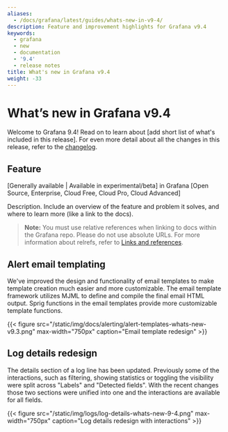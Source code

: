 ```yaml
---
aliases:
  - /docs/grafana/latest/guides/whats-new-in-v9-4/
description: Feature and improvement highlights for Grafana v9.4
keywords:
  - grafana
  - new
  - documentation
  - '9.4'
  - release notes
title: What's new in Grafana v9.4
weight: -33
---
```


# What’s new in Grafana v9.4

Welcome to Grafana 9.4! Read on to learn about [add short list of what's included in this release]. For even more detail about all the changes in this release, refer to the [changelog](https://github.com/grafana/grafana/blob/master/CHANGELOG.md).

## Feature

[Generally available | Available in experimental/beta] in Grafana [Open Source, Enterprise, Cloud Free, Cloud Pro, Cloud Advanced]

Description. Include an overview of the feature and problem it solves, and where to learn more (like a link to the docs).

> **Note:** You must use relative references when linking to docs within the Grafana repo. Please do not use absolute URLs. For more information about relrefs, refer to [Links and references](/docs/writers-toolkit/writing-guide/references/).

## Alert email templating

We've improved the design and functionality of email templates to make template creation much easier and more customizable. The email template framework utilizes MJML to define and compile the final email HTML output. Sprig functions in the email templates provide more customizable template functions.

{{< figure src="/static/img/docs/alerting/alert-templates-whats-new-v9.3.png" max-width="750px" caption="Email template redesign" >}}

## Log details redesign

The details section of a log line has been updated. Previously some of the interactions, such as filtering, showing statistics or toggling the visibility were split across "Labels" and "Detected fields". With the recent changes those two sections were unified into one and the interactions are available for all fields.

{{< figure src="/static/img/logs/log-details-whats-new-9-4.png" max-width="750px" caption="Log details redesign with interactions" >}}
